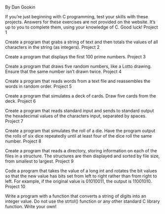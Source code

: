 By Dan Gookin

If you’re just beginning with C programming, test your skills with these projects. Answers for these exercises are not provided on the website. It’s up to you to complete them, using your knowledge of C. Good luck!
Project 1

Create a program that grabs a string of text and then totals the values of all characters in the string (as integers).
Project 2

Create a program that displays the first 100 prime numbers.
Project 3

Create a program that draws five random numbers, like a Lotto drawing. Ensure that the same number isn’t drawn twice.
Project 4

Create a program that reads words from a text file and reassembles the words in random order.
Project 5

Create a program that simulates a deck of cards. Draw five cards from the deck.
Project 6

Create a program that reads standard input and sends to standard output the hexadecimal values of the characters input, separated by spaces.
Project 7

Create a program that simulates the roll of a die. Have the program output the rolls of six dice repeatedly until at least four of the dice roll the same number.
Project 8

Create a program that reads a directory, storing information on each of the files in a structure. The structures are then displayed and sorted by file size, from smallest to largest.
Project 9

Code a program that takes the value of a long int and rotates the bit values so that the new value has bits set from left to right rather than from right to left. For example, if the original value is 01010011, the output is 11001010.
Project 10

Write a program with a function that converts a string of digits into an integer value. Do not use the strtol() function or any other standard C library function. Write your own!
